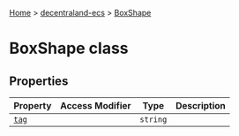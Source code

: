 [Home](./index) &gt; [decentraland-ecs](./decentraland-ecs.md) &gt; [BoxShape](./decentraland-ecs.boxshape.md)

# BoxShape class

## Properties

|  Property | Access Modifier | Type | Description |
|  --- | --- | --- | --- |
|  [`tag`](./decentraland-ecs.boxshape.tag.md) |  | `string` |  |

